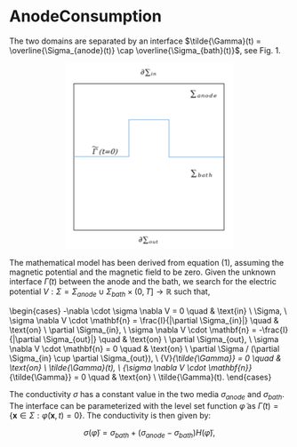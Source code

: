 # AnodeConsumption

The two domains are separated by an interface $\tilde{\Gamma}(t) = \overline{\Sigma_{anode}(t)} \cap \overline{\Sigma_{bath}(t)}$, see Fig. 1.

<p align="center">
  <img src="Figures/geometry_anode.png" alt="Geometry of the simplified problem." width="300"/>
</p>

The mathematical model has been derived from equation (1), assuming the magnetic potential and the magnetic field to be zero. Given the unknown interface $\tilde{\Gamma}(t)$ between the anode and the bath, we search for the electric potential $V: \Sigma=\Sigma_{anode} \cup \Sigma_{bath} \times (0, T] \to \mathbb{R}$ such that,

\begin{cases}
    -\nabla \cdot \sigma \nabla V = 0 \quad & \text{in} \ \Sigma, \\
    \sigma \nabla V \cdot \mathbf{n} = \frac{I}{|\partial \Sigma_{in}|} \quad & \text{on} \ \partial \Sigma_{in}, \\
    \sigma \nabla V \cdot \mathbf{n} = -\frac{I}{|\partial \Sigma_{out}|} \quad & \text{on} \ \partial \Sigma_{out}, \\
    \sigma \nabla V \cdot \mathbf{n} = 0 \quad & \text{on} \ \partial \Sigma / (\partial \Sigma_{in} \cup \partial \Sigma_{out}), \\
    \{V\}_{\tilde{\Gamma}} = 0 \quad & \text{on} \ \tilde{\Gamma}(t), \\
    \{\sigma \nabla V \cdot \mathbf{n}\}_{\tilde{\Gamma}} = 0 \quad & \text{on} \ \tilde{\Gamma}(t).
\end{cases}

The conductivity $\sigma$ has a constant value in the two media $\sigma_{anode}$ and $\sigma_{bath}$. The interface can be parameterized with the level set function $\tilde{\varphi}$ as $\tilde{\Gamma}(t) = \{\mathbf{x} \in \Sigma : \tilde{\varphi}(\mathbf{x}, t) = 0\}$. The conductivity is then given by:

```math
\sigma(\tilde{\varphi}) = \sigma_{bath} + (\sigma_{anode} - \sigma_{bath}) H(\tilde{\varphi}),


